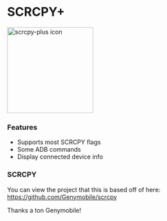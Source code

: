 # SCRCPY+

<img src="https://raw.githubusercontent.com/Frontesque/scrcpy-plus/main/icons/SCRCPY%2B.png" alt="scrcpy-plus icon" width="200"/>

### Features
- Supports most SCRCPY flags
- Some ADB commands
- Display connected device info

### SCRCPY
You can view the project that this is based off of here:
https://github.com/Genymobile/scrcpy

Thanks a ton Genymobile!
